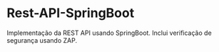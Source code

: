 # Rest-API-SpringBoot
Implementação da REST API usando SpringBoot. Inclui verificação de segurança usando ZAP.

